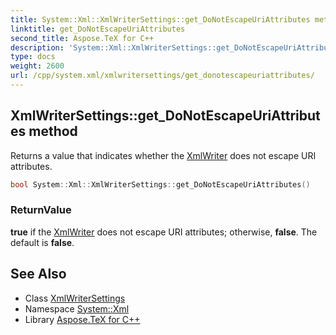 ```yaml
---
title: System::Xml::XmlWriterSettings::get_DoNotEscapeUriAttributes method
linktitle: get_DoNotEscapeUriAttributes
second_title: Aspose.TeX for C++
description: 'System::Xml::XmlWriterSettings::get_DoNotEscapeUriAttributes method. Returns a value that indicates whether the XmlWriter does not escape URI attributes in C++.'
type: docs
weight: 2600
url: /cpp/system.xml/xmlwritersettings/get_donotescapeuriattributes/
---
```

## XmlWriterSettings::get_DoNotEscapeUriAttributes method


Returns a value that indicates whether the [XmlWriter](../../xmlwriter/) does not escape URI attributes.

```cpp
bool System::Xml::XmlWriterSettings::get_DoNotEscapeUriAttributes()
```


### ReturnValue

**true** if the [XmlWriter](../../xmlwriter/) does not escape URI attributes; otherwise, **false**. The default is **false**.

## See Also

* Class [XmlWriterSettings](../)
* Namespace [System::Xml](../../)
* Library [Aspose.TeX for C++](../../../)
